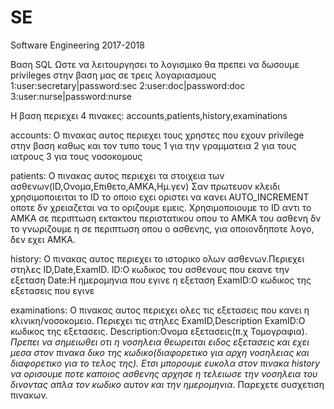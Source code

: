 # SE
Software Engineering 2017-2018

Βαση SQL
Ωστε να λειτουργησει το λογισμικο θα πρεπει να δωσουμε privileges στην βαση μας σε τρεις λογαριασμους
1:user:secretary|password:sec
2:user:doc|password:doc
3:user:nurse|password:nurse

Η βαση περιεχει 4 πινακες: accounts,patients,history,examinations

accounts: 
Ο πινακας αυτος περιεχει τους χρηστες που εχουν privilege στην βαση καθως και τον τυπο τους
1 για την γραμματεια
2 για τους ιατρους
3 για τους νοσοκομους

patients: 
Ο πινακας αυτος περιεχει τα στοιχεια των ασθενων(ID,Ονομα,Επιθετο,ΑΜΚΑ,Ημ.γεν)
Σαν πρωτευον κλειδι χρησιμοποιειται το ID το οποιο εχει οριστει να κανει AUTO_INCREMENT οποτε δν χρειαζεται να το οριζουμε εμεις. Χρησιμοποιουμε το ID αντι το ΑΜΚΑ σε περιπτωση εκτακτου περιστατικου οπου το ΑΜΚΑ του ασθενη δν το γνωριζουμε η σε περιπτωση οπου ο ασθενης, για οποιονδηποτε λογο, δεν εχει ΑΜΚΑ.

history:
Ο πινακας αυτος περιεχει το ιστορικο ολων ασθενων.Περιεχει στηλες ID,Date,ExamID.
ID:Ο κωδικος του ασθενους που εκανε την εξεταση
Date:Η ημερομηνια που εγινε η εξεταση
ExamID:Ο κωδικος της εξετασεις που εγινε

examinations:
Ο πινακας αυτος περιεχει ολες τις εξετασεις που κανει η κλινικη/νοσοκομειο. Περιεχει τις στηλες ExamID,Description
ExamID:Ο κωδικος της εξετασεις.
Description:Ονομα εξετασεις(π.χ Τομογραφια).
*Πρεπει να σημειωθει οτι η νοσηλεια θεωρειται ειδος εξετασεις και εχει μεσα στον πινακα δικο της κωδικο(διαφορετικο για αρχη νοσηλειας και διαφορετικο για το τελος της). Ετσι μπορουμε ευκολα στον πινακα history να ορισουμε ποτε καποιος ασθενης αρχησε η τελειωσε την νοσηλεια του δινοντας απλα τον κωδικο αυτον και την ημερομηνια.*
Παρεχετε συσχετιση πινακων.

